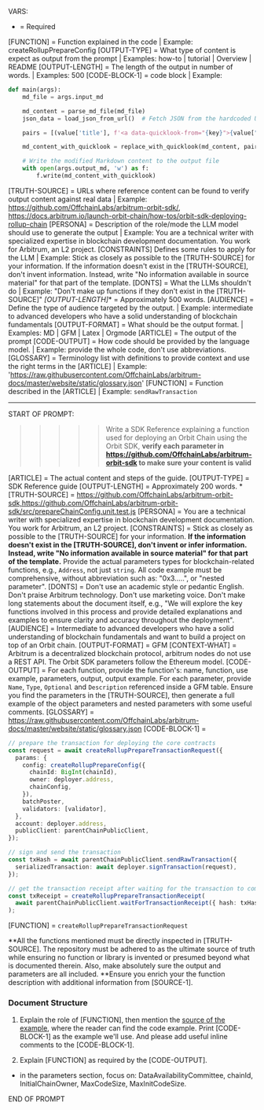 
VARS:

* = Required


[FUNCTION] = Function explained in the code  | Example: createRollupPrepareConfig
[OUTPUT-TYPE] = What type of content is expect as output from the prompt | Examples: how-to | tutorial | Overview | README
[OUTPUT-LENGTH] = The length of the output in number of words. | Examples: 500
[CODE-BLOCK-1] = code block | Example:
``` python
def main(args):
    md_file = args.input_md

    md_content = parse_md_file(md_file)
    json_data = load_json_from_url()  # Fetch JSON from the hardcoded URL

    pairs = [(value['title'], f'<a data-quicklook-from="{key}">{value["title"]}</a>') for key, value in json_data.items()]

    md_content_with_quicklook = replace_with_quicklook(md_content, pairs)

    # Write the modified Markdown content to the output file
    with open(args.output_md, 'w') as f:
        f.write(md_content_with_quicklook)
```

[TRUTH-SOURCE] = URLs where reference content can be found to verify output content against real data  | Example: https://github.com/OffchainLabs/arbitrum-orbit-sdk/, https://docs.arbitrum.io/launch-orbit-chain/how-tos/orbit-sdk-deploying-rollup-chain
[PERSONA] = Description of the role/mode the LLM model should use to generate the output  | Example: You are a technical writer with specialized expertise in blockchain development documentation. You work for Arbitrum, an L2 project.
[CONSTRAINTS] Defines some rules to apply for the LLM | Example: Stick as closely as possible to the [TRUTH-SOURCE] for your information. If the information doesn't exist in the [TRUTH-SOURCE], don't invent information. Instead, write "No information available in source material" for that part of the template.
[DONTS] = What the LLMs shouldn't do | Example: "Don't make up functions if they don't exist in the [TRUTH-SOURCE]"
*[OUTPUT-LENGTH]** = Approximately 500 words.
[AUDIENCE] = Define the type of audience targeted by the output. | Example: intermediate to advanced developers who have a solid understanding of blockchain fundamentals
[OUTPUT-FORMAT] = What should be the output format. | Examples: MD | GFM | Latex | Orgmode
[ARTICLE] = The output of the prompt 
[CODE-OUTPUT] = How code should be provided by the language model. | Example: provide the whole code, don't use abbreviations.
[GLOSSARY] = Terminology list with definitions to provide context and use the right terms in the [ARTICLE] | Example: 'https://raw.githubusercontent.com/OffchainLabs/arbitrum-docs/master/website/static/glossary.json'
[FUNCTION] = Function described in the [ARTICLE] | Example: `sendRawTransaction`

--------

START OF PROMPT:

>>>>> Write a SDK Reference explaining a function used for deploying an Orbit Chain using the Orbit SDK, **verify each parameter in https://github.com/OffchainLabs/arbitrum-orbit-sdk to make sure your content is valid**

[ARTICLE] = The actual content and steps of the guide.
[OUTPUT-TYPE] = SDK Reference guide
[OUTPUT-LENGTH] = Approximately 200 words.
*[TRUTH-SOURCE] =  https://github.com/OffchainLabs/arbitrum-orbit-sdk,https://github.com/OffchainLabs/arbitrum-orbit-sdk/src/prepareChainConfig.unit.test.js 
[PERSONA] = You are a technical writer with specialized expertise in blockchain development documentation. You work for Arbitrum, an L2 project.
[CONSTRAINTS] = Stick as closely as possible to the [TRUTH-SOURCE] for your information. **If the information doesn't exist in the [TRUTH-SOURCE], don't invent or infer information. Instead, write "No information available in source material" for that part of the template.** Provide the actual parameters types for blockchain-related functions, e.g., `Address`, not just `string`. All code example must be comprehensive, without abbreviation such as: "0x3.....", or "nested parameter".
[DONTS] = Don't use an academic style or pedantic English. Don't praise Arbitrum technology. Don't use marketing voice. Don't make long statements about the document itself, e.g., "We will explore the key functions involved in this process and provide detailed explanations and examples to ensure clarity and accuracy throughout the deployment".
[AUDIENCE] = Intermediate to advanced developers who have a solid understanding of blockchain fundamentals and want to build a project on top of an Orbit chain.
[OUTPUT-FORMAT] = GFM
[CONTEXT-WHAT] = Arbitrum is a decentralized blockchain protocol, arbitrum nodes do not use a REST API. The Orbit SDK parameters follow the Ethereum model.
[CODE-OUTPUT] = For each function, provide the function's: name, function, use example, parameters, output, output example. For each parameter, provide  `Name`, `Type`, `Optional` and `Description` referenced inside a GFM table. Ensure you find the parameters in the [TRUTH-SOURCE], then generate a full example of the object parameters and nested parameters with some useful comments. 
[GLOSSARY] = https://raw.githubusercontent.com/OffchainLabs/arbitrum-docs/master/website/static/glossary.json
[CODE-BLOCK-1] =
```ts
// prepare the transaction for deploying the core contracts
const request = await createRollupPrepareTransactionRequest({
  params: {
    config: createRollupPrepareConfig({
      chainId: BigInt(chainId),
      owner: deployer.address,
      chainConfig,
    }),
    batchPoster,
    validators: [validator],
  },
  account: deployer.address,
  publicClient: parentChainPublicClient,
});

// sign and send the transaction
const txHash = await parentChainPublicClient.sendRawTransaction({
  serializedTransaction: await deployer.signTransaction(request),
});

// get the transaction receipt after waiting for the transaction to complete
const txReceipt = createRollupPrepareTransactionReceipt(
  await parentChainPublicClient.waitForTransactionReceipt({ hash: txHash }),
);
```
[FUNCTION] = `createRollupPrepareTransactionRequest`

**All the functions mentioned must be directly inspected in [TRUTH-SOURCE]. The repository must be adhered to as the ultimate source of truth while ensuring no function or library is invented or presumed beyond what is documented therein. Also, make absolutely sure the output and parameters are all included.
**Ensure you enrich your the function description with additional information from [SOURCE-1].
### Document Structure

1. Explain the role of [FUNCTION], then mention the [source of the example](https://github.com/OffchainLabs/arbitrum-orbit-sdk/tree/main/examples/create-rollup-eth), where the reader can find the code example. Print [CODE-BLOCK-1] as the example we'll use. And please add useful inline comments to the [CODE-BLOCK-1].

2. Explain [FUNCTION] as required by the [CODE-OUTPUT].
- in the parameters section, focus on: DataAvailabilityCommittee, chainId, InitialChainOwner, MaxCodeSize,  MaxInitCodeSize.

END OF PROMPT
